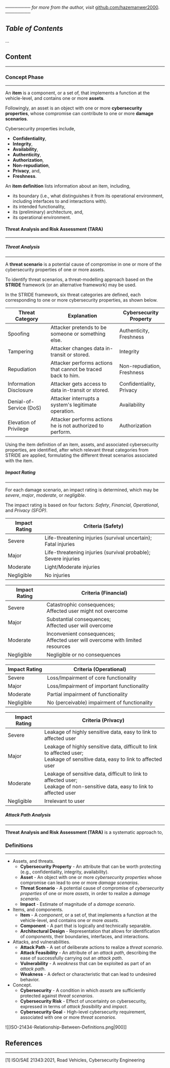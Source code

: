 ──────── *for more from the author, visit* [github.com/hazemanwer2000](https://github.com/hazemanwer2000). ────────
## *Table of Contents*
...
## Content
---
### Concept Phase
---
An **item** is a component, or a set of, that implements a function at the vehicle-level, and contains one or more **assets**.

Followingly, an asset is an object with one or more **cybersecurity properties**, whose compromise can contribute to one or more **damage scenarios**.

Cybersecurity properties include,
* **Confidentiality**,
* **Integrity**,
* **Availability**,
* **Authenticity**,
* **Authorization**,
* **Non-repudiation**,
* **Privacy**, and,
* **Freshness**.

An **item definition** lists information about an item, including,
* its boundary (i.e., what distinguishes it from its operational environment, including interfaces to and interactions with).
* its intended functionality,
* its (preliminary) architecture, and,
* its operational environment.
#### Threat Analysis and Risk Assessment (TARA)
---
##### Threat Analysis
---
A **threat scenario** is a potential cause of compromise in one or more of the cybersecurity properties of one or more assets.

To identify threat scenarios, a threat-modelling approach based on the **STRIDE** framework (or an alternative framework) may be used.

In the STRIDE framework, six threat categories are defined, each corresponding to one or more cybersecurity properties, as shown below. 

| Threat Category         | Explanation                                                  | Cybersecurity Property        |
| ----------------------- | ------------------------------------------------------------ | ----------------------------- |
| Spoofing                | Attacker pretends to be someone or something else.           | Authenticity,<br>Freshness    |
| Tampering               | Attacker changes data in-transit or stored.                  | Integrity                     |
| Repudiation             | Attacker performs actions that cannot be traced back to him. | Non-repudiation,<br>Freshness |
| Information Disclosure  | Attacker gets access to data in-transit or stored.           | Confidentiality,<br>Privacy   |
| Denial-of-Service (DoS) | Attacker interrupts a system's legitimate operation.         | Availability                  |
| Elevation of Privilege  | Attacker performs actions he is not authorized to perform.   | Authorization                 |

Using the item definition of an item, assets, and associated cybersecurity properties, are identified, after which relevant threat categories from STRIDE are applied, formulating the different threat scenarios associated with the item.
##### Impact Rating
---
For each damage scenario, an impact rating is determined, which may be *severe*, *major*, *moderate*, or *negligible*.

The impact rating is based on four factors: *Safety*, *Financial*, *Operational*, and *Privacy* *(SFOP)*.

| Impact Rating | Criteria (Safety)                                              |
| ------------- | -------------------------------------------------------------- |
| Severe        | Life-threatening injuries (survival uncertain); Fatal injuries |
| Major         | Life-threatening injuries (survival probable); Severe injuries |
| Moderate      | Light/Moderate injuries                                        |
| Negligible    | No injuries                                                    |

| Impact Rating | Criteria (Financial)                                                             |
| ------------- | -------------------------------------------------------------------------------- |
| Severe        | Catastrophic consequences;<br>Affected user might not overcome                   |
| Major         | Substantial consequences;<br>Affected user will overcome                         |
| Moderate      | Inconvenient consequences;<br>Affected user will overcome with limited resources |
| Negligible    | Negligible or no consequences                                                    |

| Impact Rating | Criteria (Operational)                       |
| ------------- | -------------------------------------------- |
| Severe        | Loss/Impairment of core functionality        |
| Major         | Loss/Impairment of important functionality   |
| Moderate      | Partial impairment of functionality          |
| Negligible    | No (perceivable) impairment of functionality |

| Impact Rating | Criteria (Privacy)                                                                                                                |
| ------------- | --------------------------------------------------------------------------------------------------------------------------------- |
| Severe        | Leakage of highly sensitive data, easy to link to affected user                                                                   |
| Major         | Leakage of highly sensitive data, difficult to link to affected user;<br>Leakage of sensitive data, easy to link to affected user |
| Moderate      | Leakage of sensitive data, difficult to link to affected user;<br>Leakage of non-sensitive data, easy to link to affected user    |
| Negligible    | Irrelevant to user                                                                                                                |
##### Attack Path Analysis
---








**Threat Analysis and Risk Assessment (TARA)** is a systematic approach to,









### Definitions
---
* Assets, and threats.
	* **Cybersecurity Property** - An attribute that can be worth protecting (e.g., confidentiality, integrity, availability).
	* **Asset** - An object with one or more *cybersecurity properties* whose compromise can lead to one or more *damage scenarios*.
	* **Threat Scenario** - A potential cause of compromise of *cybersecurity properties* of one or more *assets*, in order to realize a *damage scenario*.
	* **Impact** - Estimate of magnitude of a *damage scenario*.
* Items, and components.
	* **Item** - A *component*, or a set of, that implements a function at the vehicle-level, and contains one or more *assets*.
	* **Component** - A part that is logically and technically separable.
	* **Architectural Design** - Representation that allows for identification of *components*, their boundaries, interfaces, and interactions.
* Attacks, and vulnerabilities.
	* **Attack Path** - A set of deliberate actions to realize a *threat scenario*.
	* **Attack Feasibility** - An attribute of an *attack path*, describing the ease of successfully carrying out an *attack path*.
	* **Vulnerability** - A *weakness* that can be exploited as part of an *attack path*.
	* **Weakness** - A defect or characteristic that can lead to undesired behavior.
* Concept.
	* **Cybersecurity** - A condition in which *assets* are sufficiently protected against *threat scenarios*.
	* **Cybersecurity Risk** - Effect of uncertainty on cybersecurity, expressed in terms of *attack feasibility* and *impact*.
	* **Cybersecurity Goal** - High-level cybersecurity requirement, associated with one or more *threat scenarios*.

![[ISO-21434-Relationship-Between-Definitions.png|900]]










## References
---
[1] ISO/SAE 21343:2021, Road Vehicles, Cybersecurity Engineering